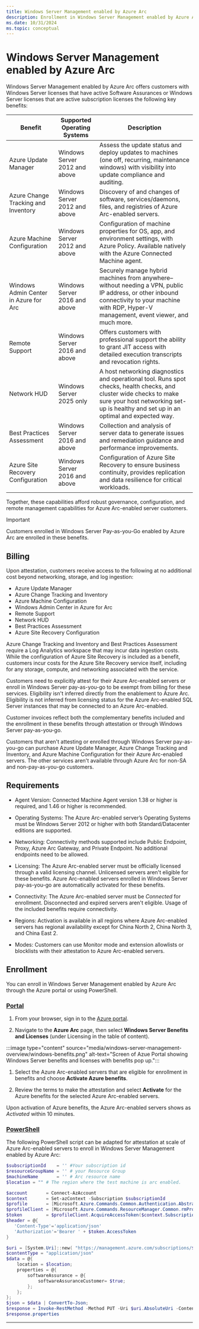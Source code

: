 ```yaml
---
title: Windows Server Management enabled by Azure Arc
description: Enrollment in Windows Server Management enabled by Azure Arc.
ms.date: 10/31/2024
ms.topic: conceptual
---
```


# Windows Server Management enabled by Azure Arc

Windows Server Management enabled by Azure Arc offers customers with Windows Server licenses that have active Software Assurances or Windows Server licenses that are active subscription licenses the following key benefits:

|Benefit  |Supported Operating Systems  |Description  |
|---------|---------|---------|
|Azure Update Manager  |Windows Server 2012 and above  |Assess the update status and deploy updates to machines (one off, recurring, maintenance windows) with visibility into update compliance and auditing.  |
|Azure Change Tracking and Inventory  |Windows Server 2012 and above  |Discovery of and changes of software, services/daemons, files, and registries of Azure Arc-enabled servers.  |
|Azure Machine Configuration  |Windows Server 2012 and above  |Configuration of machine properties for OS, app, and environment settings, with Azure Policy. Available natively with the Azure Connected Machine agent.  |
|Windows Admin Center in Azure for Arc  |Windows Server 2016 and above  |Securely manage hybrid machines from anywhere–without needing a VPN, public IP address, or other inbound connectivity to your machine with RDP, Hyper-V management, event viewer, and much more.  |
|Remote Support  |Windows Server 2016 and above  |Offers customers with professional support the ability to grant JIT access with detailed execution transcripts and revocation rights.  |
|Network HUD  |Windows Server 2025 only  |A host networking diagnostics and operational tool. Runs spot checks, health checks, and cluster wide checks to make sure your host networking set-up is healthy and set up in an optimal and expected way.  |
|Best Practices Assessment  |Windows Server 2016 and above  |Collection and analysis of server data to generate issues and remediation guidance and performance improvements.  |
|Azure Site Recovery Configuration  |Windows Server 2016 and above  |Configuration of Azure Site Recovery to ensure business continuity, provides replication and data resilience for critical workloads.  |

Together, these capabilities afford robust governance, configuration, and remote management capabilities for Azure Arc-enabled server customers.  

> [!IMPORTANT]
> Customers enrolled in Windows Server Pay-as-you-Go enabled by Azure Arc are enrolled in these benefits.
> 

## Billing

Upon attestation, customers receive access to the following at no additional cost beyond networking, storage, and log ingestion:

- Azure Update Manager
- Azure Change Tracking and Inventory
- Azure Machine Configuration
- Windows Admin Center in Azure for Arc
- Remote Support
- Network HUD
- Best Practices Assessment
- Azure Site Recovery Configuration

Azure Change Tracking and Inventory and Best Practices Assessment require a Log Analytics workspace that may incur data ingestion costs. While the configuration of Azure Site Recovery is included as a benefit, customers incur costs for the Azure Site Recovery service itself, including for any storage, compute, and networking associated with the service. 

Customers need to explicitly attest for their Azure Arc-enabled servers or enroll in Windows Server pay-as-you-go to be exempt from billing for these services. Eligibility isn't inferred directly from the enablement to Azure Arc. Eligibility is not inferred from licensing status for the Azure Arc-enabled SQL Server instances that may be connected to an Azure Arc-enabled.   

Customer invoices reflect both the complementary benefits included and the enrollment in these benefits through attestation or through Windows Server pay-as-you-go.  

Customers that aren't attesting or enrolled through Windows Server pay-as-you-go can purchase Azure Update Manager, Azure Change Tracking and Inventory, and Azure Machine Configuration for their Azure Arc-enabled servers. The other services aren't available through Azure Arc for non-SA and non-pay-as-you-go customers.

## Requirements

- Agent Version: Connected Machine Agent version 1.38 or higher is required, and 1.46 or higher is recommended.  

- Operating Systems: The Azure Arc-enabled server’s Operating Systems must be Windows Server 2012 or higher with both Standard/Datacenter editions are supported.  

- Networking: Connectivity methods supported include Public Endpoint, Proxy, Azure Arc Gateway, and Private Endpoint. No additional endpoints need to be allowed.  

- Licensing: The Azure Arc-enabled server must be officially licensed through a valid licensing channel. Unlicensed servers aren't eligible for these benefits. Azure Arc-enabled servers enrolled in Windows Server pay-as-you-go are automatically activated for these benefits.  

- Connectivity: The Azure Arc-enabled server must be *Connected* for enrollment. Disconnected and expired servers aren't eligible. Usage of the included benefits require connectivity.   

- Regions: Activation is available in all regions where Azure Arc-enabled servers has regional availability except for China North 2, China North 3, and China East 2.  

- Modes: Customers can use Monitor mode and extension allowlists or blocklists with their attestation to Azure Arc-enabled servers.  

## Enrollment

You can enroll in Windows Server Management enabled by Azure Arc through the Azure portal or using PowerShell.

### [Portal](#tab/portal)

1. From your browser, sign in to the [Azure portal](https://portal.azure.com/).

1. Navigate to the **Azure Arc** page, then select **Windows Server Benefits and Licenses** (under Licensing in the table of content).

:::image type="content" source="media/windows-server-management-overview/windows-benefits.png" alt-text="Screen of Azue Portal showing Windows Server benefits and licenses with benefits pop up.":::

1. Select the Azure Arc-enabled servers that are eligible for enrollment in benefits and choose **Activate Azure benefits**.

1. Review the terms to make the attestation and select **Activate** for the Azure benefits for the selected Azure Arc-enabled servers. 

Upon activation of Azure benefits, the Azure Arc-enabled servers shows as *Activated* within 10 minutes. 

### [PowerShell](#tab/powershell)

The following PowerShell script can be adapted for attestation at scale of Azure Arc-enabled servers to enroll in Windows Server Management enabled by Azure Arc:

```powershell
$subscriptionId    = '' #Your subscription id 
$resourceGroupName = '' # your Resource Group 
$machineName       = '' # Arc resource name 
$location = "" # The region where the test machine is arc enabled. 

$account       = Connect-AzAccount 
$context       = Set-azContext -Subscription $subscriptionId 
$profile       = [Microsoft.Azure.Commands.Common.Authentication.Abstractions.AzureRmProfileProvider]::Instance.Profile 
$profileClient = [Microsoft.Azure.Commands.ResourceManager.Common.rmProfileClient]::new( $profile ) 
$token         = $profileClient.AcquireAccessToken($context.Subscription.TenantId) 
$header = @{ 
   'Content-Type'='application/json' 
   'Authorization'='Bearer ' + $token.AccessToken 
} 

$uri = [System.Uri]::new( "https://management.azure.com/subscriptions/$subscriptionId/resourceGroups/$resourceGroupName/providers/Microsoft.HybridCompute/machines/$machineName/licenseProfiles/default?api-version=2023-10-03-preview" ) 
$contentType = "application/json"  
$data = @{         
    location = $location; 
    properties = @{ 
        softwareAssurance = @{ 
            softwareAssuranceCustomer= $true; 
        }; 
    }; 
}; 
$json = $data | ConvertTo-Json; 
$response = Invoke-RestMethod -Method PUT -Uri $uri.AbsoluteUri -ContentType $contentType -Headers $header -Body $json; 
$response.properties
```
---






